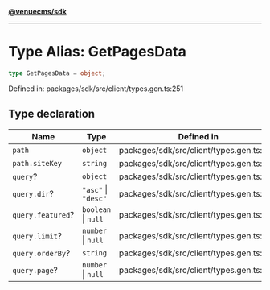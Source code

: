 [**@venuecms/sdk**](../Index.md)

***

# Type Alias: GetPagesData

```ts
type GetPagesData = object;
```

Defined in: packages/sdk/src/client/types.gen.ts:251

## Type declaration

| Name | Type | Defined in |
| ------ | ------ | ------ |
| <a id="path"></a> `path` | `object` | packages/sdk/src/client/types.gen.ts:252 |
| `path.siteKey` | `string` | packages/sdk/src/client/types.gen.ts:253 |
| <a id="query"></a> `query`? | `object` | packages/sdk/src/client/types.gen.ts:255 |
| `query.dir`? | `"asc"` \| `"desc"` | packages/sdk/src/client/types.gen.ts:256 |
| `query.featured`? | `boolean` \| `null` | packages/sdk/src/client/types.gen.ts:257 |
| `query.limit`? | `number` \| `null` | packages/sdk/src/client/types.gen.ts:258 |
| `query.orderBy`? | `string` | packages/sdk/src/client/types.gen.ts:259 |
| `query.page`? | `number` \| `null` | packages/sdk/src/client/types.gen.ts:260 |
